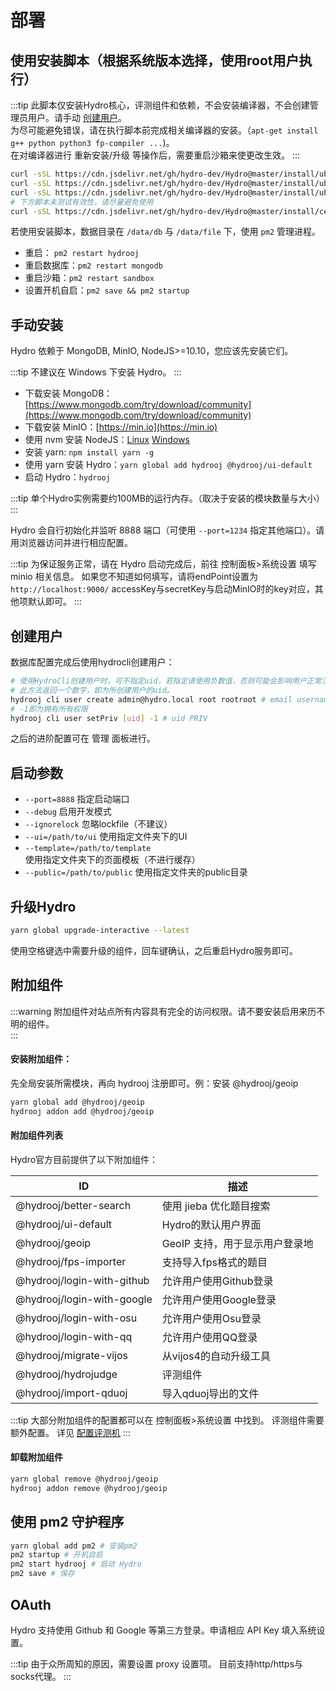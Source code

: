 # 部署

## 使用安装脚本（根据系统版本选择，使用root用户执行）

:::tip
此脚本仅安装Hydro核心，评测组件和依赖，不会安装编译器，不会创建管理员用户。请手动 [创建用户](#创建用户)。  
为尽可能避免错误，请在执行脚本前完成相关编译器的安装。（`apt-get install g++ python python3 fp-compiler ...`)。  
在对编译器进行 重新安装/升级 等操作后，需要重启沙箱来使更改生效。
:::

```sh
curl -sSL https://cdn.jsdelivr.net/gh/hydro-dev/Hydro@master/install/ubuntu-1604.sh | bash # ubuntu 16.04
curl -sSL https://cdn.jsdelivr.net/gh/hydro-dev/Hydro@master/install/ubuntu-1804.sh | bash # ubuntu 18.04
curl -sSL https://cdn.jsdelivr.net/gh/hydro-dev/Hydro@master/install/ubuntu-2004.sh | bash # ubuntu 20.04
# 下方脚本未测试有效性，请尽量避免使用
curl -sSL https://cdn.jsdelivr.net/gh/hydro-dev/Hydro@master/install/centos-7.sh | bash # centos 7
```

若使用安装脚本，数据目录在 `/data/db` 与 `/data/file` 下，使用 `pm2` 管理进程。

- 重启： `pm2 restart hydrooj`
- 重启数据库：`pm2 restart mongodb`
- 重启沙箱：`pm2 restart sandbox`
- 设置开机自启：`pm2 save && pm2 startup`

## 手动安装

Hydro 依赖于 MongoDB, MinIO, NodeJS>=10.10，您应该先安装它们。 

:::tip
不建议在 Windows 下安装 Hydro。
:::

- 下载安装 MongoDB：[https://www.mongodb.com/try/download/community](https://www.mongodb.com/try/download/community)  
- 下载安装 MinIO：[https://min.io](https://min.io)  
- 使用 nvm 安装 NodeJS：[Linux](https://nvm.sh/) [Windows](https://github.com/coreybutler/nvm-windows)  
- 安装 yarn: `npm install yarn -g`  
- 使用 yarn 安装 Hydro：`yarn global add hydrooj @hydrooj/ui-default`  
- 启动 Hydro：`hydrooj`  

:::tip
单个Hydro实例需要约100MB的运行内存。（取决于安装的模块数量与大小）  
:::

Hydro 会自行初始化并监听 8888 端口（可使用 `--port=1234` 指定其他端口）。请用浏览器访问并进行相应配置。  

:::tip
为保证服务正常，请在 Hydro 启动完成后，前往 控制面板>系统设置 填写 minio 相关信息。
如果您不知道如何填写，请将endPoint设置为 `http://localhost:9000/` accessKey与secretKey与启动MinIO时的key对应，其他项默认即可。
:::

## 创建用户

数据库配置完成后使用hydrocli创建用户： 

```sh
# 使用HydroCli创建用户时，可不指定uid，若指定请使用负数值，否则可能会影响用户正常注册。
# 此方法返回一个数字，即为所创建用户的uid。
hydrooj cli user create admin@hydro.local root rootroot # email username password uid
# -1即为拥有所有权限
hydrooj cli user setPriv [uid] -1 # uid PRIV
```

之后的进阶配置可在 管理 面板进行。

## 启动参数

- `--port=8888` 指定启动端口  
- `--debug` 启用开发模式  
- `--ignorelock` 忽略lockfile（不建议）  
- `--ui=/path/to/ui` 使用指定文件夹下的UI  
- `--template=/path/to/template` 使用指定文件夹下的页面模板（不进行缓存）  
- `--public=/path/to/public` 使用指定文件夹的public目录  

## 升级Hydro

```sh
yarn global upgrade-interactive --latest
```

使用空格键选中需要升级的组件，回车键确认，之后重启Hydro服务即可。

## 附加组件

:::warning
附加组件对站点所有内容具有完全的访问权限。请不要安装启用来历不明的组件。  
:::

#### 安装附加组件：

先全局安装所需模块，再向 hydrooj 注册即可。例：安装 @hydrooj/geoip

```sh
yarn global add @hydrooj/geoip
hydrooj addon add @hydrooj/geoip
```

#### 附加组件列表

Hydro官方目前提供了以下附加组件：

| ID                         | 描述                           |
| -------------------------- | ------------------------------ |
| @hydrooj/better-search     | 使用 jieba 优化题目搜索        |
| @hydrooj/ui-default        | Hydro的默认用户界面            |
| @hydrooj/geoip             | GeoIP 支持，用于显示用户登录地 |
| @hydrooj/fps-importer      | 支持导入fps格式的题目          |
| @hydrooj/login-with-github | 允许用户使用Github登录         |
| @hydrooj/login-with-google | 允许用户使用Google登录         |
| @hydrooj/login-with-osu    | 允许用户使用Osu登录            |
| @hydrooj/login-with-qq     | 允许用户使用QQ登录             |
| @hydrooj/migrate-vijos     | 从vijos4的自动升级工具         |
| @hydrooj/hydrojudge        | 评测组件                       |
| @hydrooj/import-qduoj      | 导入qduoj导出的文件            |

:::tip
大部分附加组件的配置都可以在 控制面板>系统设置 中找到。
评测组件需要额外配置。
详见 [配置评测机](judge.html)
:::

#### 卸载附加组件

```sh
yarn global remove @hydrooj/geoip
hydrooj addon remove @hydrooj/geoip
```

## 使用 pm2 守护程序  

```sh
yarn global add pm2 # 安装pm2
pm2 startup # 开机自启
pm2 start hydrooj # 启动 Hydro
pm2 save # 保存
```

## OAuth

Hydro 支持使用 Github 和 Google 等第三方登录。申请相应 API Key 填入系统设置。  

:::tip
由于众所周知的原因，需要设置 proxy 设置项。
目前支持http/https与socks代理。
:::
